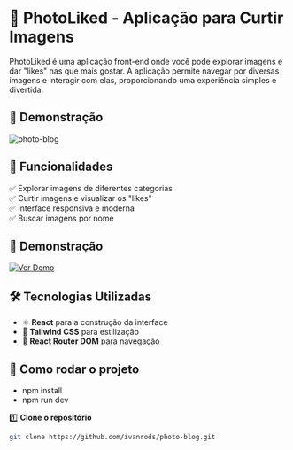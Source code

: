 # 📸 PhotoLiked - Aplicação para Curtir Imagens  

PhotoLiked é uma aplicação front-end onde você pode explorar imagens e dar "likes" nas que mais gostar. A aplicação permite navegar por diversas imagens e interagir com elas, proporcionando uma experiência simples e divertida.  

## 🎨 Demonstração  

![photo-blog](https://github.com/user-attachments/assets/90295cd3-87ce-4114-a843-0d4dbdde2962)


## 🚀 Funcionalidades  

✅ Explorar imagens de diferentes categorias  
✅ Curtir imagens e visualizar os "likes"  
✅ Interface responsiva e moderna  
✅ Buscar imagens por nome  

## 🔗 Demonstração  

[![Ver Demo](https://img.shields.io/badge/Demo-Ao%20vivo-blue?style=for-the-badge&logo=vercel)](#)  

## 🛠️ Tecnologias Utilizadas  

- ⚛️ **React** para a construção da interface  
- 🎨 **Tailwind CSS** para estilização  
- 🔄 **React Router DOM** para navegação  

## 📂 Como rodar o projeto

- npm install
- npm run dev

1️⃣ **Clone o repositório**  
```bash
git clone https://github.com/ivanrods/photo-blog.git

